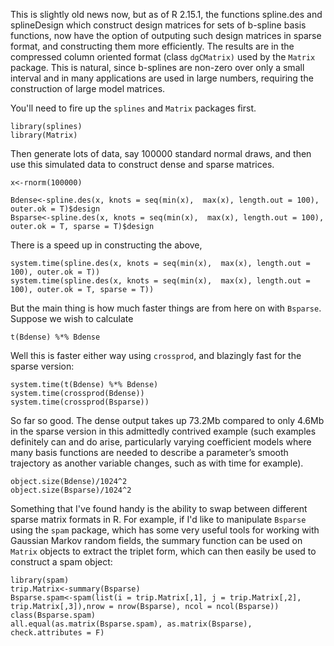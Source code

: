 
This is slightly old news now, but as of R 2.15.1, the functions spline.des and splineDesign which construct design matrices for sets of b-spline basis functions, now have the option of outputing such design matrices in sparse format, and constructing them more efficiently. The results are in the compressed column oriented format (class `dgCMatrix)` used by the `Matrix` package.  This is natural, since b-splines are non-zero over only a small interval and in many applications are used in large numbers, requiring the construction of large model matrices.

You'll need to fire up the `splines` and `Matrix` packages first.

```
library(splines)
library(Matrix)
```

Then generate lots of data, say 100000 standard normal draws, and then use this simulated data to construct dense and sparse matrices.

```
x<-rnorm(100000)
```

```
Bdense<-spline.des(x, knots = seq(min(x),  max(x), length.out = 100), outer.ok = T)$design
Bsparse<-spline.des(x, knots = seq(min(x),  max(x), length.out = 100), outer.ok = T, sparse = T)$design
```

There is a speed up in constructing the above,

```
system.time(spline.des(x, knots = seq(min(x),  max(x), length.out = 100), outer.ok = T))
system.time(spline.des(x, knots = seq(min(x),  max(x), length.out = 100), outer.ok = T, sparse = T))
```

But the main thing is how much faster things are from here on with `Bsparse`.  Suppose we wish to calculate

```
t(Bdense) %*% Bdense
```

Well this is faster either way using `crossprod`, and blazingly fast for the sparse version:

```
system.time(t(Bdense) %*% Bdense)
system.time(crossprod(Bdense))
system.time(crossprod(Bsparse))
```

So far so good.  The dense output takes up 73.2Mb compared to only 4.6Mb in the sparse version in this admittedly contrived example (such examples definitely can and do arise, particularly varying coefficient models where many basis functions are needed to describe a parameter’s smooth trajectory as another variable changes, such as with time for example).

```
object.size(Bdense)/1024^2
object.size(Bsparse)/1024^2
```


Something that I've found handy is the ability to swap between different sparse matrix formats in R.  For example, if I'd like to manipulate `Bsparse` using the `spam` package, which has some very useful tools for working with Gaussian Markov random fields, the summary function can be used on `Matrix` objects to extract the triplet form, which can then easily be used to construct a spam object:

```
library(spam)
trip.Matrix<-summary(Bsparse)
Bsparse.spam<-spam(list(i = trip.Matrix[,1], j = trip.Matrix[,2], trip.Matrix[,3]),nrow = nrow(Bsparse), ncol = ncol(Bsparse))
class(Bsparse.spam)
all.equal(as.matrix(Bsparse.spam), as.matrix(Bsparse), check.attributes = F)
```

